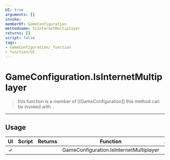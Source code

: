 ```yaml
---
UI: true
arguments: []
invoke: .
memberOf: GameConfiguration
methodname: IsInternetMultiplayer
returns: []
script: false
tags:
- GameConfiguration/_function
- function/UI
---
```

# GameConfiguration.IsInternetMultiplayer
> this function is a member of [[GameConfiguration]]
> this method can be invoked with `.`
-----
## Usage
|  UI | Script | Returns | Function | Arguments |
|:---:|:------:|-------:|:--------:|:---------|
|✓| ||GameConfiguration.IsInternetMultiplayer||
